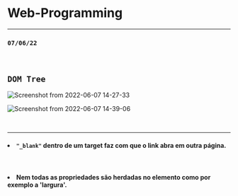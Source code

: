 # Web-Programming
---

### `07/06/22`

</br>

## `DOM Tree`

![Screenshot from 2022-06-07 14-27-33](https://user-images.githubusercontent.com/66181571/172445724-084da23a-af11-4d33-b64a-a8ed0490b931.png)

![Screenshot from 2022-06-07 14-39-06](https://user-images.githubusercontent.com/66181571/172447574-f3e0a7cb-ad51-46e6-805c-ffd27ae0e908.png)

</br>

---
<ui>

#### <li> `"_blank"` dentro de um target faz com que o link abra em outra página.

</br>

#### <li> Nem todas as propriedades são herdadas no elemento como por exemplo a 'largura'.

</ui>
